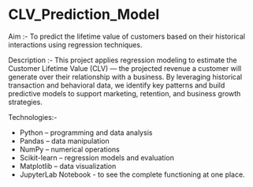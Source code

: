 # CLV_Prediction_Model
Aim :- To predict the lifetime value of customers based on their historical interactions using regression techniques.  

Description :- This project applies regression modeling to estimate the Customer Lifetime Value (CLV) — the projected revenue a customer will generate over their relationship with a business. By leveraging historical transaction and behavioral data, we identify key patterns and build predictive models to support marketing, retention, and business growth strategies.

Technologies:-
- Python – programming and data analysis
- Pandas – data manipulation
- NumPy – numerical operations
- Scikit-learn – regression models and evaluation
- Matplotlib – data visualization
- JupyterLab Notebook - to see the complete functioning at one place.
